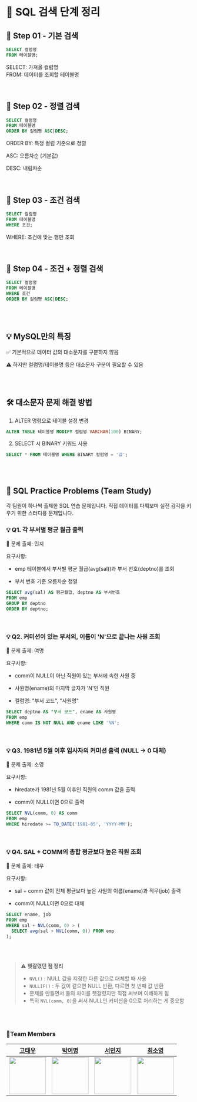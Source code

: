 # 📘 SQL 검색 단계 정리
## 🔹 Step 01 - 기본 검색
``` sql
SELECT 컬럼명
FROM 테이블명;
```
SELECT: 가져올 컬럼명  
FROM: 데이터를 조회할 테이블명  

<br>  

## 🔹 Step 02 - 정렬 검색
``` sql
SELECT 컬럼명
FROM 테이블명
ORDER BY 컬럼명 ASC|DESC;
```
ORDER BY: 특정 컬럼 기준으로 정렬

ASC: 오름차순 (기본값)

DESC: 내림차순  

<br>  

## 🔹 Step 03 - 조건 검색
``` sql
SELECT 컬럼명
FROM 테이블명
WHERE 조건;
```
WHERE: 조건에 맞는 행만 조회  

<br>  

## 🔹 Step 04 - 조건 + 정렬 검색
``` sql
SELECT 컬럼명
FROM 테이블명
WHERE 조건
ORDER BY 컬럼명 ASC|DESC;
```

<br><br>

## 💡 MySQL만의 특징
✅ 기본적으로 데이터 값의 대소문자를 구분하지 않음

⚠️ 하지만 컬럼명/테이블명 등은 대소문자 구분이 필요할 수 있음  

<br><br>

## 🛠️ 대소문자 문제 해결 방법
1. ALTER 명령으로 테이블 설정 변경
``` sql
ALTER TABLE 테이블명 MODIFY 컬럼명 VARCHAR(100) BINARY;
```


2. SELECT 시 BINARY 키워드 사용
``` sql
SELECT * FROM 테이블명 WHERE BINARY 컬럼명 = '값';
```

<br><br>

## 🧠 SQL Practice Problems (Team Study)
각 팀원이 하나씩 출제한 SQL 연습 문제입니다.
직접 데이터를 다뤄보며 실전 감각을 키우기 위한 스터디용 문제입니다.
<br>

### 💡 Q1. 각 부서별 평균 월급 출력
📝 문제 출제: 민지

요구사항:

- emp 테이블에서 부서별 평균 월급(avg(sal))과 부서 번호(deptno)를 조회

- 부서 번호 기준 오름차순 정렬

```sql
SELECT avg(sal) AS 평균월급, deptno AS 부서번호
FROM emp
GROUP BY deptno
ORDER BY deptno;
```  
<br>

### 💡 Q2. 커미션이 있는 부서의, 이름이 'N'으로 끝나는 사원 조회
📝 문제 출제: 여명

요구사항:

- comm이 NULL이 아닌 직원이 있는 부서에 속한 사원 중

- 사원명(ename)의 마지막 글자가 'N'인 직원

- 컬럼명: "부서 코드", "사원명"

```sql
SELECT deptno AS "부서 코드", ename AS 사원명
FROM emp
WHERE comm IS NOT NULL AND ename LIKE '%N';
```  
<br>

### 💡 Q3. 1981년 5월 이후 입사자의 커미션 출력 (NULL → 0 대체)
📝 문제 출제: 소영

요구사항:

- hiredate가 1981년 5월 이후인 직원의 comm 값을 출력

- comm이 NULL이면 0으로 출력

```sql
SELECT NVL(comm, 0) AS comm
FROM emp
WHERE hiredate >= TO_DATE('1981-05', 'YYYY-MM');
```  
<br>

### 💡 Q4. SAL + COMM의 총합 평균보다 높은 직원 조회
📝 문제 출제: 태우

요구사항:

- sal + comm 값이 전체 평균보다 높은 사원의 이름(ename)과 직무(job) 출력

- comm이 NULL이면 0으로 대체

```sql
SELECT ename, job
FROM emp
WHERE sal + NVL(comm, 0) > (
  SELECT avg(sal + NVL(comm, 0)) FROM emp
);
```

<br><br>

> ⚠️ **헷갈렸던 점 정리**
> 
> - `NVL()` : NULL 값을 지정한 다른 값으로 대체할 때 사용  
> - `NULLIF()` : 두 값이 같으면 NULL 반환, 다르면 첫 번째 값 반환  
> - 문제를 만들면서 둘의 차이를 헷갈렸지만 직접 써보며 이해하게 됨  
> - 특히 `NVL(comm, 0)`을 써서 NULL인 커미션을 0으로 처리하는 게 중요함

<br><br>

### 👥Team Members
| [고태우](https://github.com/kohtaewoo) | [박여명](https://github.com/yeomyeoung) | [서민지](https://github.com/menzzi) | [최소영](https://github.com/ottffss1005) |
| :------------------------------------: | :--------------------------------------: | :----------------------------------: | :----------------------------------------: |
| <img src="https://avatars.githubusercontent.com/kohtaewoo" width="100" /> | <img src="https://avatars.githubusercontent.com/yeomyeoung" width="100" /> | <img src="https://avatars.githubusercontent.com/menzzi" width="100" /> | <img src="https://avatars.githubusercontent.com/ottffss1005" width="100" /> |

